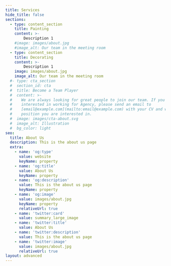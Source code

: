 ```yaml
---
title: Services
hide_title: false
sections:
  - type: content_section
    title: Painting
    content: >-
        Description 1
    #image: images/about.jpg
    #image_alt: Our team in the meeting room
  - type: content_section
    title: Decorating
    content: >-
        Description 1
    image: images/about.jpg
    image_alt: Our team in the meeting room
  #- type: cta_section
  #  section_id: cta
  #  title: Become a Team Player
  #  content: >-
  #    We are always looking for great people to join our team. If you are
  #    interested in working for Agency, please send an email to
  #    [email@example.com](mailto:email@example.com) with your CV and which
  #    position you are interested in.
  #  image: images/cta-about.svg
  #  image_alt: Illustration
  #  bg_color: light
seo:
  title: About Us
  description: This is the about us page
  extra:
    - name: 'og:type'
      value: website
      keyName: property
    - name: 'og:title'
      value: About Us
      keyName: property
    - name: 'og:description'
      value: This is the about us page
      keyName: property
    - name: 'og:image'
      value: images/about.jpg
      keyName: property
      relativeUrl: true
    - name: 'twitter:card'
      value: summary_large_image
    - name: 'twitter:title'
      value: About Us
    - name: 'twitter:description'
      value: This is the about us page
    - name: 'twitter:image'
      value: images/about.jpg
      relativeUrl: true
layout: advanced
---
```

